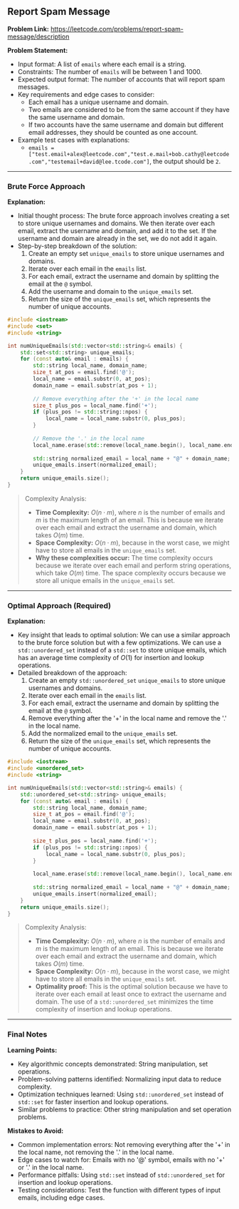 ## Report Spam Message

**Problem Link:** https://leetcode.com/problems/report-spam-message/description

**Problem Statement:**
- Input format: A list of `emails` where each email is a string.
- Constraints: The number of `emails` will be between 1 and 1000.
- Expected output format: The number of accounts that will report spam messages.
- Key requirements and edge cases to consider: 
  - Each email has a unique username and domain.
  - Two emails are considered to be from the same account if they have the same username and domain.
  - If two accounts have the same username and domain but different email addresses, they should be counted as one account.
- Example test cases with explanations:
  - `emails = ["test.email+alex@leetcode.com","test.e.mail+bob.cathy@leetcode.com","testemail+david@lee.tcode.com"]`, the output should be `2`.

---

### Brute Force Approach

**Explanation:**
- Initial thought process: The brute force approach involves creating a set to store unique usernames and domains. We then iterate over each email, extract the username and domain, and add it to the set. If the username and domain are already in the set, we do not add it again.
- Step-by-step breakdown of the solution:
  1. Create an empty set `unique_emails` to store unique usernames and domains.
  2. Iterate over each email in the `emails` list.
  3. For each email, extract the username and domain by splitting the email at the `@` symbol.
  4. Add the username and domain to the `unique_emails` set.
  5. Return the size of the `unique_emails` set, which represents the number of unique accounts.

```cpp
#include <iostream>
#include <set>
#include <string>

int numUniqueEmails(std::vector<std::string>& emails) {
    std::set<std::string> unique_emails;
    for (const auto& email : emails) {
        std::string local_name, domain_name;
        size_t at_pos = email.find('@');
        local_name = email.substr(0, at_pos);
        domain_name = email.substr(at_pos + 1);
        
        // Remove everything after the '+' in the local name
        size_t plus_pos = local_name.find('+');
        if (plus_pos != std::string::npos) {
            local_name = local_name.substr(0, plus_pos);
        }
        
        // Remove the '.' in the local name
        local_name.erase(std::remove(local_name.begin(), local_name.end(), '.'), local_name.end());
        
        std::string normalized_email = local_name + "@" + domain_name;
        unique_emails.insert(normalized_email);
    }
    return unique_emails.size();
}
```

> Complexity Analysis:
> - **Time Complexity:** $O(n \cdot m)$, where $n$ is the number of emails and $m$ is the maximum length of an email. This is because we iterate over each email and extract the username and domain, which takes $O(m)$ time.
> - **Space Complexity:** $O(n \cdot m)$, because in the worst case, we might have to store all emails in the `unique_emails` set.
> - **Why these complexities occur:** The time complexity occurs because we iterate over each email and perform string operations, which take $O(m)$ time. The space complexity occurs because we store all unique emails in the `unique_emails` set.

---

### Optimal Approach (Required)

**Explanation:**
- Key insight that leads to optimal solution: We can use a similar approach to the brute force solution but with a few optimizations. We can use a `std::unordered_set` instead of a `std::set` to store unique emails, which has an average time complexity of $O(1)$ for insertion and lookup operations.
- Detailed breakdown of the approach:
  1. Create an empty `std::unordered_set` `unique_emails` to store unique usernames and domains.
  2. Iterate over each email in the `emails` list.
  3. For each email, extract the username and domain by splitting the email at the `@` symbol.
  4. Remove everything after the '+' in the local name and remove the '.' in the local name.
  5. Add the normalized email to the `unique_emails` set.
  6. Return the size of the `unique_emails` set, which represents the number of unique accounts.

```cpp
#include <iostream>
#include <unordered_set>
#include <string>

int numUniqueEmails(std::vector<std::string>& emails) {
    std::unordered_set<std::string> unique_emails;
    for (const auto& email : emails) {
        std::string local_name, domain_name;
        size_t at_pos = email.find('@');
        local_name = email.substr(0, at_pos);
        domain_name = email.substr(at_pos + 1);
        
        size_t plus_pos = local_name.find('+');
        if (plus_pos != std::string::npos) {
            local_name = local_name.substr(0, plus_pos);
        }
        
        local_name.erase(std::remove(local_name.begin(), local_name.end(), '.'), local_name.end());
        
        std::string normalized_email = local_name + "@" + domain_name;
        unique_emails.insert(normalized_email);
    }
    return unique_emails.size();
}
```

> Complexity Analysis:
> - **Time Complexity:** $O(n \cdot m)$, where $n$ is the number of emails and $m$ is the maximum length of an email. This is because we iterate over each email and extract the username and domain, which takes $O(m)$ time.
> - **Space Complexity:** $O(n \cdot m)$, because in the worst case, we might have to store all emails in the `unique_emails` set.
> - **Optimality proof:** This is the optimal solution because we have to iterate over each email at least once to extract the username and domain. The use of a `std::unordered_set` minimizes the time complexity of insertion and lookup operations.

---

### Final Notes

**Learning Points:**
- Key algorithmic concepts demonstrated: String manipulation, set operations.
- Problem-solving patterns identified: Normalizing input data to reduce complexity.
- Optimization techniques learned: Using `std::unordered_set` instead of `std::set` for faster insertion and lookup operations.
- Similar problems to practice: Other string manipulation and set operation problems.

**Mistakes to Avoid:**
- Common implementation errors: Not removing everything after the '+' in the local name, not removing the '.' in the local name.
- Edge cases to watch for: Emails with no '@' symbol, emails with no '+' or '.' in the local name.
- Performance pitfalls: Using `std::set` instead of `std::unordered_set` for insertion and lookup operations.
- Testing considerations: Test the function with different types of input emails, including edge cases.